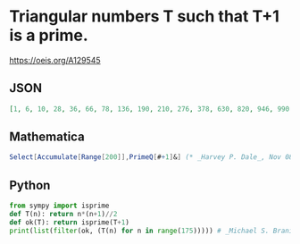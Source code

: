 # Triangular numbers T such that T\+1 is a prime\.
https://oeis.org/A129545
## JSON
```JSON
[1, 6, 10, 28, 36, 66, 78, 136, 190, 210, 276, 378, 630, 820, 946, 990, 1128, 1326, 1596, 1830, 2016, 2080, 2346, 2556, 2850, 2926, 3570, 3916, 4560, 4656, 4950, 5050, 5778, 6216, 6328, 8646, 8778, 9180, 9870, 11026, 12720, 13366, 14028, 14196, 14878]
```
## Mathematica
```Mathematica
Select[Accumulate[Range[200]],PrimeQ[#+1]&] (* _Harvey P. Dale_, Nov 08 2011 *)
```
## Python
```Python
from sympy import isprime
def T(n): return n*(n+1)//2
def ok(T): return isprime(T+1)
print(list(filter(ok, (T(n) for n in range(175))))) # _Michael S. Branicky_, Jun 18 2021
```
